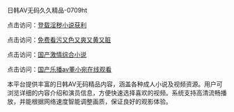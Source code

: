 日韩AV无码久久精品-0709ht

点击访问：<a href="https://heiliaoe8ajia.pages.dev">登载淫秽小说获利</a>

点击访问：<a href="https://heiliaozj3tjd.pages.dev">免费看污又色又爽又黄又脏</a>

点击访问：<a href="https://heiliaoxqkkct.pages.dev">国产激情综合小说</a>

点击访问：<a href="https://heiliaoxwd5i8.pages.dev">国产乐播av董小宛在线观看</a>

本平台提供丰富的日韩AV无码精品内容，涵盖各种成人小说及视频资源。用户可浏览详细的内容介绍和演员信息，方便快速选择喜欢的视频。系统支持高清流畅播放，并能根据网络速度智能调整画质，保证良好的观影体验。

<span style="display:none;">[Canonical link](https://github.com/dangtho20250709/dangtho17 ）</span>
